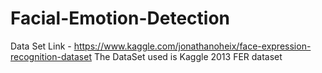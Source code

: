 # Facial-Emotion-Detection
Data Set Link - https://www.kaggle.com/jonathanoheix/face-expression-recognition-dataset
The DataSet used is Kaggle 2013 FER dataset
